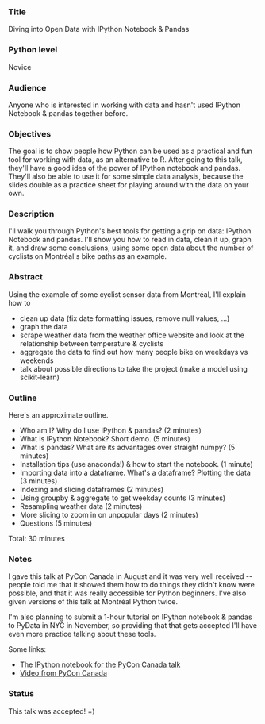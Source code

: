 ### Title

Diving into Open Data with IPython Notebook & Pandas

### Python level

Novice

### Audience

Anyone who is interested in working with data and hasn't used IPython
Notebook & pandas together before.

### Objectives

The goal is to show people how Python can be used as a practical and fun tool for working with data, as an alternative to R. After going to this talk, they'll have a good idea of the power of IPython notebook and pandas. They'll also be able to use it for some simple data analysis, because the slides double as a practice sheet for playing around with the data on your own.  

### Description

I'll walk you through Python's best tools for getting a grip on data:
IPython Notebook and pandas. I'll show you how to read in data, clean
it up, graph it, and draw some conclusions, using some open data about
the number of cyclists on Montréal's bike paths as an example.

### Abstract

Using the example of some cyclist sensor data from Montréal, I'll
explain how to

* clean up data (fix date formatting issues, remove null values, ...)
* graph the data
* scrape weather data from the weather office website and look at the
  relationship between temperature & cyclists
* aggregate the data to find out how many people bike on weekdays vs
  weekends
* talk about possible directions to take the project (make a model
  using scikit-learn)

### Outline

Here's an approximate outline.

* Who am I? Why do I use IPython & pandas? (2 minutes)
* What is IPython Notebook? Short demo. (5 minutes)
* What is pandas? What are its advantages over straight numpy? (5
  minutes)
* Installation tips (use anaconda!) & how to start the notebook. (1
  minute)
* Importing data into a dataframe. What's a dataframe? Plotting the
  data (3 minutes)
* Indexing and slicing dataframes (2 minutes)
* Using groupby & aggregate to get weekday counts (3 minutes)
* Resampling weather data (2 minutes)
* More slicing to zoom in on unpopular days (2 minutes)
* Questions (5 minutes)

Total: 30 minutes

### Notes

I gave this talk at PyCon Canada in August and it was very well
received -- people told me that it showed them how to do things they
didn't know were possible, and that it was really accessible for
Python beginners. I've also given versions of this talk at Montréal
Python twice.

I'm also planning to submit a 1-hour tutorial on IPython notebook &
pandas to PyData in NYC in November, so providing that that gets
accepted I'll have even more practice talking about these tools.

Some links:

* The
  [IPython notebook for the PyCon Canada talk](http://bit.ly/pyconca-pandas)
*
  [Video from PyCon Canada](http://pyvideo.org/video/2330/diving-into-open-data-with-ipython-notebook-pan)


### Status

This talk was accepted! =)
